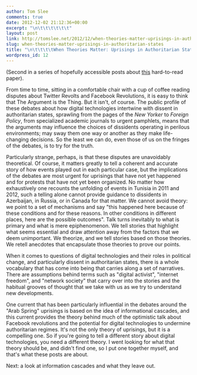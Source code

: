 ```yaml
---
author: Tom Slee
comments: true
date: 2012-12-02 21:12:36+00:00
excerpt: "\n\t\t\t\t\t\t"
layout: post
link: http://tomslee.net/2012/12/when-theories-matter-uprisings-in-authoritarian-states.html
slug: when-theories-matter-uprisings-in-authoritarian-states
title: "\n\t\t\t\tWhen Theories Matter: Uprisings in Authoritarian States\t\t"
wordpress_id: 12
---
```



				

(Second in a series of hopefully accessible posts about [this](http://papers.ssrn.com/abstract=2116471) hard-to-read paper).




From time to time, sitting in a comfortable chair with a cup of coffee reading disputes about Twitter Revolts and Facebook Revolutions, it is easy to think that The Argument is the Thing. But it isn't, of course. The public profile of these debates about how digital technologies intertwine with dissent in authoritarian states, sprawling from the pages of the _New Yorker_ to _Foreign Policy_, from specialized academic journals to urgent pamphlets, means that the arguments may influence the choices of dissidents operating in perilous environments; may sway them one way or another as they make life-changing decisions. So the least we can do, even those of us on the fringes of the debates, is to try for the truth.




Particularly strange, perhaps, is that these disputes are unavoidably theoretical. Of course, it matters greatly to tell a coherent and accurate story of how events played out in each particular case, but the implications of the debates are most urgent for uprisings that have not yet happened and for protests that have not yet been organized. No matter how exhaustively one recounts the unfolding of events in Tunisia in 2011 and 2012, such a telling alone cannot provide guidance to dissidents in Azerbaijan, in Russia, or in Canada for that matter. We cannot avoid theory: we point to a set of mechanisms and say "this happened here because of these conditions and for these reasons. In other conditions in different places, here are the possible outcomes". Talk turns inevitably to what is primary and what is mere epiphenomenon. We tell stories that highlight what seems essential and draw attention away from the factors that we deem unimportant. We theorize, and we tell stories based on those theories. We retell anecdotes that encapsulate those theories to prove our points.




When it comes to questions of digital technologies and their roles in political change, and particularly dissent in authoritarian states, there is a whole vocabulary that has come into being that carries along a set of narratives. There are assumptions behind terms such as "digital activist", "internet freedom", and "network society" that carry over into the stories and the habitual grooves of thought that we take with us as we try to understand new developments.




One current that has been particularly influential in the debates around the "Arab Spring" uprisings is based on the idea of informational cascades, and this current provides the theory behind much of the optimistic talk about Facebook revolutions and the potential for digital technologies to undermine authoritarian regimes. It's not the only theory of uprisings, but it is a compelling one. So if you're going to tell a different story about digital technologies, you need a different theory. I went looking for what that theory should be, and didn't find one, so I put one together myself, and that's what these posts are about.




Next: a look at information cascades and what they leave out.


		
